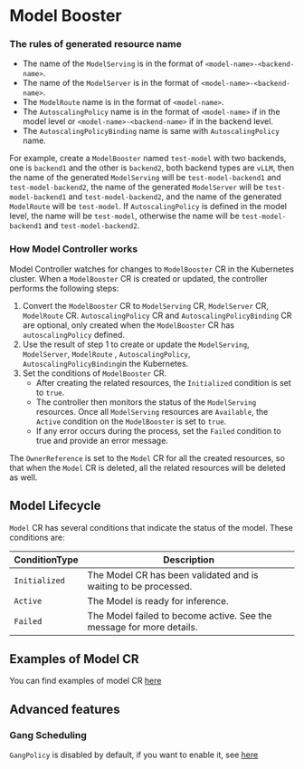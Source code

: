 # Model Booster

### The rules of generated resource name

- The name of the `ModelServing` is in the format of `<model-name>-<backend-name>`.
- The name of the
  `ModelServer` is in the format of
  `<model-name>-<backend-name>`.
- The `ModelRoute` name is in the format of `<model-name>`.
- The `AutoscalingPolicy` name is in the format of `<model-name>` if in the model level or `<model-name>-<backend-name>`
  if in the backend level.
- The `AutoscalingPolicyBinding` name is same with `AutoscalingPolicy` name.

For example, create a `ModelBooster` named `test-model` with two backends, one is `backend1` and the other is `backend2`, both
backend types are `vLLM`, then
the name of the generated `ModelServing` will be `test-model-backend1` and `test-model-backend2`, the
name of the generated `ModelServer` will be `test-model-backend1` and `test-model-backend2`, and the
name of the generated `ModelRoute` will be `test-model`. If `AutoscalingPolicy` is defined in the model level, the name
will be `test-model`, otherwise the name will be `test-model-backend1` and `test-model-backend2`.

### How Model Controller works

Model Controller watches for changes to `ModelBooster` CR in the Kubernetes cluster. When a `ModelBooster` CR is created or updated,
the controller performs the following steps:

1. Convert the `ModelBooster` CR to `ModelServing` CR, `ModelServer` CR, `ModelRoute` CR. `AutoscalingPolicy` CR and
   `AutoscalingPolicyBinding` CR are optional, only created when the `ModelBooster` CR has `autoscalingPolicy` defined.
2. Use the result of step 1 to create or update the `ModelServing`, `ModelServer`, `ModelRoute` , `AutoscalingPolicy`,
   `AutoscalingPolicyBinding`in the Kubernetes.
3. Set the conditions of `ModelBooster` CR.
    - After creating the related resources, the `Initialized` condition is set to `true`.
    - The controller then monitors the status of the `ModelServing` resources. Once all `ModelServing` resources are
      `Available`, the `Active` condition on the `ModelBooster` is set to `true`.
    - If any error occurs during the process, set the `Failed` condition to true and provide an error message.

The `OwnerReference` is set to the `Model` CR for all the created resources, so that when the `Model` CR is deleted, all
the related resources will be deleted as well.

## Model Lifecycle

`Model` CR has several conditions that indicate the status of the model. These conditions are:

| ConditionType | Description                                                          |
|---------------|----------------------------------------------------------------------|
| `Initialized` | The Model CR has been validated and is waiting to be processed.      |
| `Active`      | The Model is ready for inference.                                    |
| `Failed`      | The Model failed to become active. See the message for more details. |

## Examples of Model CR

You can find examples of model CR [here](https://github.com/matrixinfer-ai/matrixinfer/tree/main/examples/model-booster)

## Advanced features

### Gang Scheduling

`GangPolicy` is disabled by default, if you want to enable it,
see [here](multi-node-inference.md#gang-scheduling-and-network-topology)
